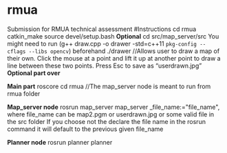 # rmua
Submission for RMUA technical assessment
#Instructions
cd rmua
catkin_make
source devel/setup.bash
**Optional**
cd src/map_server/src
You might need to run (g++ draw.cpp -o drawer -std=c++11 `pkg-config --cflags --libs opencv`)
beforehand
./drawer //Allows user to draw a map of their own. Click the mouse at a point and lift it up at another point to draw a line between these two points. 
Press Esc to save as “userdrawn.jpg”
**Optional part over**


**Main part**
roscore
cd rmua //The map_server node is meant to run from rmua folder	

**Map_server node**
rosrun map_server map_server _file_name:="file_name", where file_name can be map2.pgm or userdrawn.jpg or some valid file in the src folder
If you choose not the declare the file name in the rosrun command it will default to the previous given file_name

**Planner node**
rosrun planner planner 
